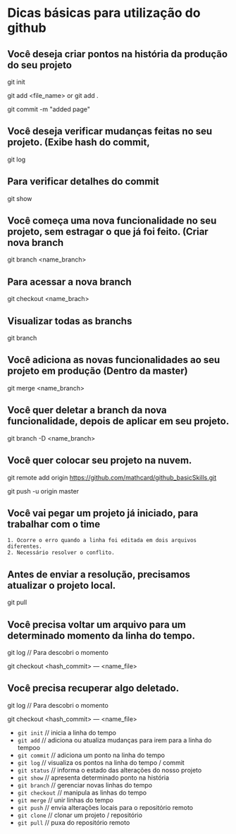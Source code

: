 # Dicas básicas para utilização do github

## Você deseja criar pontos na história da produção do seu projeto

git init

git add <file_name> or  git add .

git commit -m "added page"

## Você deseja verificar mudanças feitas no seu projeto. (Exibe hash do commit,

git log

## Para verificar detalhes do commit

git show <hash commit>

## Você começa uma nova funcionalidade no seu projeto, sem estragar o que já foi feito. (Criar nova branch

git branch <name_branch>

## Para acessar a nova branch

git checkout <name_brach>

## Visualizar todas as branchs

git branch

## Você adiciona as novas funcionalidades ao seu projeto em produção (Dentro da master)

git merge <name_branch>

## Você quer deletar a branch da nova funcionalidade, depois de aplicar em seu projeto.

git branch -D <name_branch>

## Você quer colocar seu projeto na nuvem.

git remote add origin https://github.com/mathcard/github_basicSkills.git

git push -u origin master

## Você vai pegar um projeto já iniciado, para trabalhar com o time
    1. Ocorre o erro quando a linha foi editada em dois arquivos diferentes.
    2. Necessário resolver o conflito.

## Antes de enviar a resolução, precisamos atualizar o projeto local.

git pull

## Você precisa voltar um arquivo para um determinado momento da linha do tempo.

git log // Para descobri o momento

git checkout <hash_commit> — <name_file>

## Você precisa recuperar algo deletado.

git log // Para descobri o momento

git checkout <hash_commit> — <name_file>


- `git init` // inicia a linha do tempo
- `git add` // adiciona ou atualiza mudanças para irem para a linha do tempoo
- `git commit` // adiciona um ponto na linha do tempo
- `git log` // visualiza os pontos na linha do tempo / commit
- `git status` // informa o estado das alterações do nosso projeto
- `git show` // apresenta determinado ponto na história
- `git branch` // gerenciar novas linhas do tempo
- `git checkout` // manipula as linhas do tempo
- `git merge` // unir linhas do tempo
- `git push` // envia alterações locais para o repositório remoto
- `git clone` // clonar um projeto / repositório
- `git pull` // puxa do repositório remoto